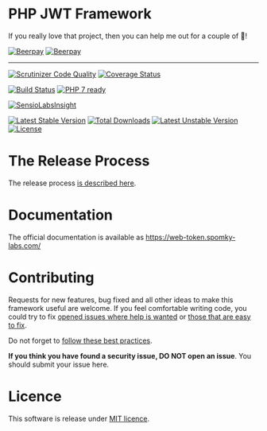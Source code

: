 PHP JWT Framework
=================

If you really love that project, then you can help me out for a couple of :beers:!

[![Beerpay](https://beerpay.io/Spomky-Labs/jose/badge.svg?style=beer-square)](https://beerpay.io/Spomky-Labs/jose)  [![Beerpay](https://beerpay.io/Spomky-Labs/jose/make-wish.svg?style=flat-square)](https://beerpay.io/Spomky-Labs/jose?focus=wish)

--- 

[![Scrutinizer Code Quality](https://scrutinizer-ci.com/g/web-token/jwt-framework/badges/quality-score.png?b=master)](https://scrutinizer-ci.com/g/web-token/jwt-framework/?branch=master)
[![Coverage Status](https://coveralls.io/repos/github/web-token/jwt-framework/badge.svg?branch=master)](https://coveralls.io/github/web-token/jwt-framework?branch=master)

[![Build Status](https://travis-ci.org/web-token/jwt-framework.svg?branch=master)](https://travis-ci.org/web-token/jwt-framework)
[![PHP 7 ready](http://php7ready.timesplinter.ch/web-token/jwt-framework/badge.svg)](https://travis-ci.org/web-token/jwt-framework)

[![SensioLabsInsight](https://insight.sensiolabs.com/projects/b7efa68f-8962-41cf-a2e3-4444426bc95a/big.png)](https://insight.sensiolabs.com/projects/b7efa68f-8962-41cf-a2e3-4444426bc95a)

[![Latest Stable Version](https://poser.pugx.org/Spomky-Labs/JOSE/v/stable.png)](https://packagist.org/packages/Spomky-Labs/JOSE)
[![Total Downloads](https://poser.pugx.org/Spomky-Labs/JOSE/downloads.png)](https://packagist.org/packages/Spomky-Labs/JOSE)
[![Latest Unstable Version](https://poser.pugx.org/Spomky-Labs/JOSE/v/unstable.png)](https://packagist.org/packages/Spomky-Labs/JOSE)
[![License](https://poser.pugx.org/Spomky-Labs/JOSE/license.png)](https://packagist.org/packages/Spomky-Labs/JOSE)

# The Release Process

The release process [is described here](https://github.com/web-token/jwt-doc/Release.md).

# Documentation

The official documentation is available as https://web-token.spomky-labs.com/

# Contributing

Requests for new features, bug fixed and all other ideas to make this framework useful are welcome.
If you feel comfortable writing code, you could try to fix [opened issues where help is wanted](https://github.com/web-token/jwt-framework/labels/help+wanted) or [those that are easy to fix](https://github.com/web-token/jwt-framework/labels/easy-pick).

Do not forget to [follow these best practices](.github/CONTRIBUTING.md).

**If you think you have found a security issue, DO NOT open an issue**. You should submit your issue here. 

# Licence

This software is release under [MIT licence](LICENSE).
